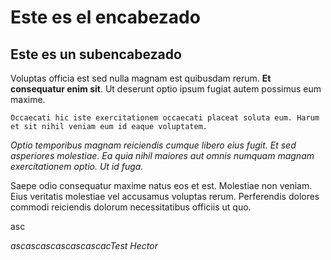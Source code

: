 # Este es el encabezado

## Este es un subencabezado

Voluptas officia est sed nulla magnam est quibusdam rerum. **Et consequatur enim sit**. Ut deserunt optio ipsum fugiat autem possimus eum maxime.
 
    Occaecati hic iste exercitationem occaecati placeat soluta eum. Harum et sit nihil veniam eum id eaque voluptatem.

_Optio temporibus magnam reiciendis cumque libero eius fugit. Et sed asperiores molestiae. Ea quia nihil maiores aut omnis numquam magnam exercitationem optio. Ut id fuga._
 
Saepe odio consequatur maxime natus eos et est. Molestiae non veniam. Eius veritatis molestiae vel accusamus voluptas rerum. Perferendis dolores commodi reiciendis dolorum necessitatibus officiis ut quo.

asc


_ascascascascascascacTest Hector_
